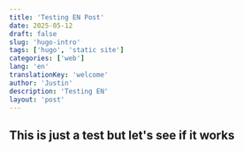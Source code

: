 ```yaml
---
title: 'Testing EN Post'
date: 2025-05-12
draft: false
slug: 'hugo-intro'
tags: ['hugo', 'static site']
categories: ['web']
lang: 'en'
translationKey: 'welcome'
author: 'Justin'
description: 'Testing EN'
layout: 'post'
---
```


## This is just a test but let's see if it works
